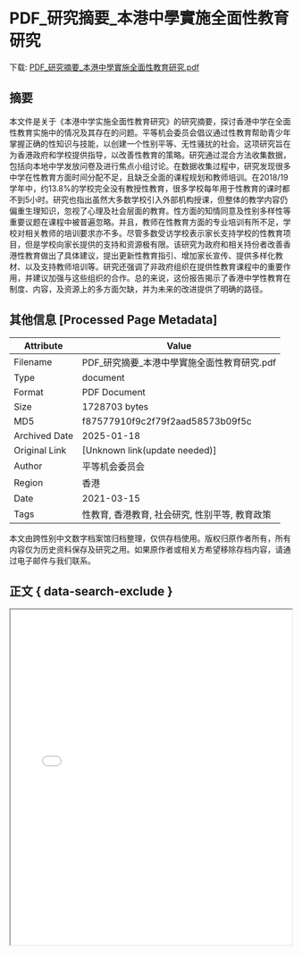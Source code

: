 # PDF_研究摘要_本港中學實施全面性教育研究

<!-- tcd_download_link -->
下载: <a href="PDF_研究摘要_本港中學實施全面性教育研究.pdf" download>PDF_研究摘要_本港中學實施全面性教育研究.pdf</a>
<!-- tcd_download_link_end -->

## 摘要

<!-- tcd_abstract -->
本文件是关于《本港中学实施全面性教育研究》的研究摘要，探讨香港中学在全面性教育实施中的情况及其存在的问题。平等机会委员会倡议通过性教育帮助青少年掌握正确的性知识与技能，以创建一个性别平等、无性骚扰的社会。这项研究旨在为香港政府和学校提供指导，以改善性教育的策略。研究通过混合方法收集数据，包括向本地中学发放问卷及进行焦点小组讨论。在数据收集过程中，研究发现很多中学在性教育方面时间分配不足，且缺乏全面的课程规划和教师培训。在2018/19学年中，约13.8%的学校完全没有教授性教育，很多学校每年用于性教育的课时都不到5小时。研究也指出虽然大多数学校引入外部机构授课，但整体的教学内容仍偏重生理知识，忽视了心理及社会层面的教育。性方面的知情同意及性别多样性等重要议题在课程中被普遍忽略。并且，教师在性教育方面的专业培训有所不足，学校对相关教师的培训要求亦不多。尽管多数受访学校表示家长支持学校的性教育项目，但是学校向家长提供的支持和资源极有限。该研究为政府和相关持份者改善香港性教育做出了具体建议，提出更新性教育指引、增加家长宣传、提供多样化教材、以及支持教师培训等。研究还强调了非政府组织在提供性教育课程中的重要作用，并建议加强与这些组织的合作。总的来说，这份报告揭示了香港中学性教育在制度、内容，及资源上的多方面欠缺，并为未来的改进提供了明确的路径。

<!-- tcd_abstract_end -->

## 其他信息 [Processed Page Metadata]

| Attribute       | Value                                  |
|-----------------|----------------------------------------|
| Filename        | PDF_研究摘要_本港中學實施全面性教育研究.pdf                             |
| Type            | document                                 |
| Format          | PDF Document                               |
| Size            | 1728703 bytes                           |
| MD5             | f87577910f9c2f79f2aad58573b09f5c                                  |
| Archived Date   | 2025-01-18                             |
| Original Link   | [Unknown link(update needed)]                         |
| Author          | 平等机会委员会                               |
| Region          | 香港                               |
| Date            | 2021-03-15                                 |
| Tags            | 性教育, 香港教育, 社会研究, 性别平等, 教育政策                                 |

本文由跨性别中文数字档案馆归档整理，仅供存档使用。版权归原作者所有，所有内容仅为历史资料保存及研究之用。如果原作者或相关方希望移除存档内容，请通过电子邮件与我们联系。

## 正文 { data-search-exclude }

<!-- tcd_main_text -->
<iframe src="../PDF_研究摘要_本港中學實施全面性教育研究.pdf" width="100%" height="600px">
    <p>无法显示PDF，请下载查看。</p>
</iframe>
<!-- tcd_main_text_end -->

